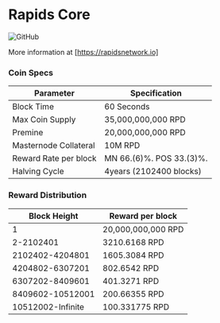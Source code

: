 Rapids Core 
=================================================
![GitHub](https://img.shields.io/github/license/mashape/apistatus.svg)

More information at [https://rapidsnetwork.io]

### Coin Specs

|         **Parameter**       |       **Specification**       | 
|-----------------------------|-------------------------------|
| Block Time                  | 60 Seconds                    |
| Max Coin Supply             | 35,000,000,000 RPD            |
| Premine                     | 20,000,000,000 RPD            |
| Masternode Collateral       | 10M RPD                       |
| Reward Rate per block       | MN 66.(6)%. POS 33.(3)%.      |    
| Halving Cycle               | 4years (2102400 blocks)       |

### Reward Distribution

|  **Block Height**  | **Reward per block** 
|--------------------|-----------------------|
| 1                  |  20,000,000,000 RPD   | 
| 2-2102401          |  3210.6168 RPD        |
| 2102402-4204801    |  1605.3084 RPD        | 
| 4204802-6307201    |  802.6542 RPD         |
| 6307202-8409601    |  401.3271 RPD         | 
| 8409602-10512001   |  200.66355 RPD        | 
| 10512002-Infinite  |  100.331775 RPD       | 
